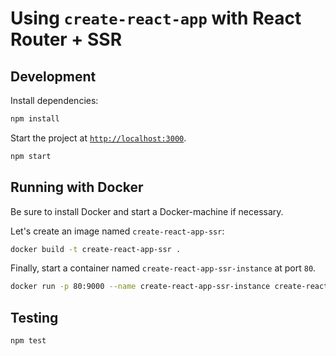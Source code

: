 # Using `create-react-app` with React Router + SSR

## Development

Install dependencies:

```sh
npm install
```

Start the project at [`http://localhost:3000`](http://localhost:3000).

```sh
npm start
```

## Running with Docker

Be sure to install Docker and start a Docker-machine if necessary.

Let's create an image named `create-react-app-ssr`:

```sh
docker build -t create-react-app-ssr .
```

Finally, start a container named `create-react-app-ssr-instance` at port `80`.

```sh
docker run -p 80:9000 --name create-react-app-ssr-instance create-react-app-ssr
```

## Testing

```sh
npm test
```
